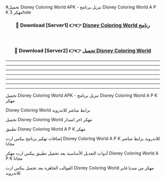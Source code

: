 #تحميل Disney Coloring World  APK - تنزيل برنامج Disney Coloring World  A P K مهكر 3hsle 



<div align="center">
<h3>🔴 Download [Server1] 👉👉 <a href="https://apkdownload10.web.app/?title=Disney Coloring World ">Disney Coloring World  رنامج</a></h3><br>

<h3>🔴 Download [Server2] 👉👉 <a href="https://apkdownload10.web.app/?title=Disney Coloring World ">تحميل Disney Coloring World  </a></h3>
</div>


----------------------------------------------------------

----------------------------------------------------------

----------------------------------------------------------

----------------------------------------------------------

----------------------------------------------------------

----------------------------------------------------------

----------------------------------------------------------

تحميل Disney Coloring World  APK - تنزيل برنامج Disney Coloring World  A P K مهكر

Disney Coloring World  برابط مباشر للاندرويد

تحميل Disney Coloring World  مهكر اخر اصدار

تطبيق Disney Coloring World  A P K مهكر

إضافات تهكير برنامج بيكس ارت Disney Coloring World  A P K للاندرويد برابط مباشر مجانا

أدوات التعديل الأساسية بعد تحميل تطبيق بيكس ارت مهكر Disney Coloring World  A P K مجانا

القوالب الجاهزة بعد تحميل بيكس ارت Disney Coloring World  مهكر من ميديا فاير للاندرويد


